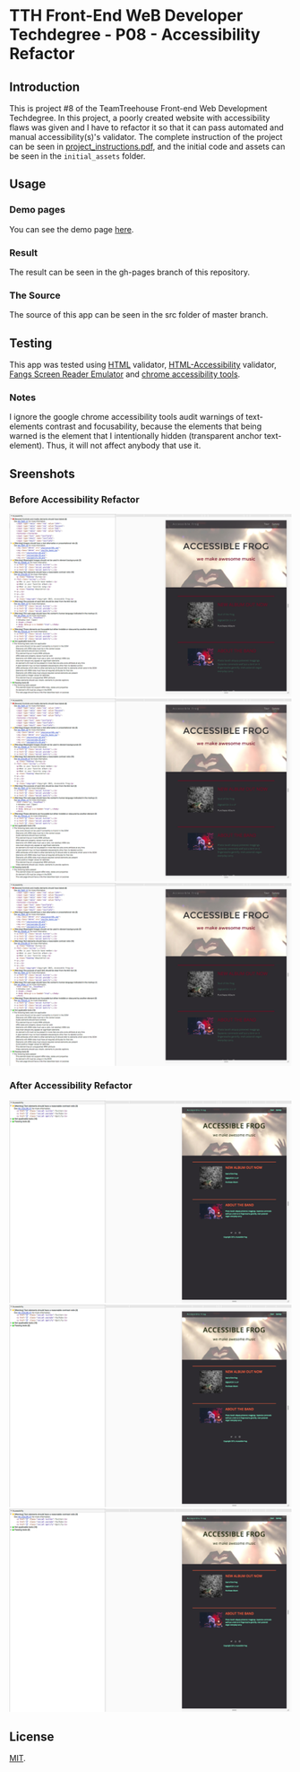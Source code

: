 # TTH Front-End WeB Developer Techdegree - P08 - Accessibility Refactor

## Introduction

This is project #8 of the TeamTreehouse Front-end Web Development Techdegree. In this project, a poorly created website with accessibility flaws was given and I have to refactor it so that it can pass automated and manual accessibility(s)'s validator. The complete instruction of the project can be seen in [project_instructions.pdf](https://github.com/wahidyankf/treehouse-frontend-08-accessibility-refactor/blob/master/project_instructions.pdf), and the initial code and assets can be seen in the `initial_assets` folder.

## Usage

### Demo pages

You can see the demo page [here](https://wahidyankf.github.io/treehouse-frontend-08-accessibility-refactor/).

### Result

The result can be seen in the gh-pages branch of this repository.

### The Source

The source of this app can be seen in the src folder of master branch. 

## Testing

This app was tested using [HTML](https://validator.w3.org/) validator, [HTML-Accessibility](https://achecker.ca/checker/index.php) validator, [Fangs Screen Reader Emulator](https://addons.mozilla.org/en-us/firefox/addon/fangs-screen-reader-emulator/) and [chrome accessibility tools](https://chrome.google.com/webstore/detail/accessibility-developer-t/fpkknkljclfencbdbgkenhalefipecmb?hl=en).

### Notes

I ignore the google chrome accessibility tools audit warnings of text-elements contrast and focusability, because the elements that being warned is the element that I intentionally hidden (transparent anchor text-element). Thus, it will not affect anybody that use it.

## Sreenshots

### Before Accessibility Refactor

![index.html - metrics](screenshots/before-metrics-index.png)
![survey.html - metrics](screenshots/before-metrics-index.png)
![tour.html - metrics](screenshots/before-metrics-index.png)

### After Accessibility Refactor

![index.html - metrics](screenshots/after-metrics-index.png)
![survey.html - metrics](screenshots/after-metrics-index.png)
![tour.html - metrics](screenshots/after-metrics-index.png)

## License

[MIT](https://en.wikipedia.org/wiki/MIT_License).